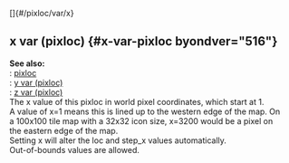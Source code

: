 []{#/pixloc/var/x}    
## x var (pixloc) {#x-var-pixloc byondver="516"}    
**See also:**    
:   [pixloc](/ref/pixloc.md)    
:   [y var (pixloc)](/ref/pixloc/var/y.md)    
:   [z var (pixloc)](/ref/pixloc/var/z.md)    
The x value of this pixloc in world pixel coordinates, which start at 1.    
A value of x=1 means this is lined up to the western edge of the map. On    
a 100x100 tile map with a 32x32 icon size, x=3200 would be a pixel on    
the eastern edge of the map.    
Setting x will alter the loc and step_x values automatically.    
Out-of-bounds values are allowed.  